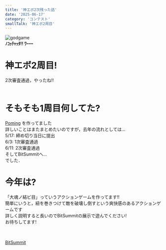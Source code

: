 ```yaml
---
title: '神エボ2次残った話'
date: '2025-06-17'
category: 'コンテスト'
smallTalk: '神エボ2周目'
---
```

![godgame](/images/godevoagain-01.png "godgame")  
**ﾉｺｯﾁｬｯﾀ!! ﾜｰｰｰ**  

# 神エボ2周目!  
2次審査通過，やったね!!  
　  
# そもそも1周目何してた?
[Poming](/work/Poming) を作ってました  
詳しいことはまたまとめたいのですが，去年の流れとしては...  
5/17: 締め切り当日に提出  
6/3: 1次審査通過  
6/11: 2次審査通過  
そしてBitSummitへ...  
でした．  

# 今年は?  
「大魂ノ結ビ目」っていうアクションゲームを作ってます!!  
簡単にいうと，紐を巻きつけて敵を破壊し倒すという爽快感のあるアクションゲームです  
詳しく説明すると長いのでBitSummitの展示で遊んでください!  
お待ちしてます!  

　  

[BitSummit](https://bitsummit.org/)
